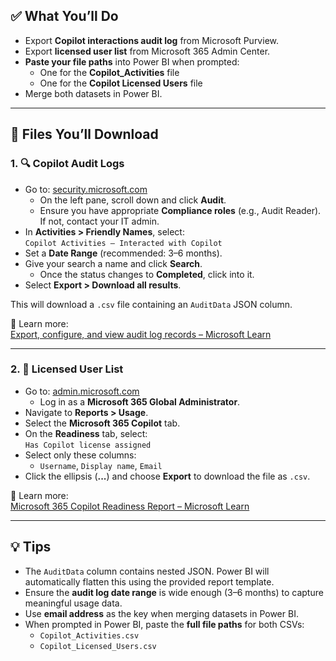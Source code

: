 ## ✅ What You’ll Do

- Export **Copilot interactions audit log** from Microsoft Purview.
- Export **licensed user list** from Microsoft 365 Admin Center.
- **Paste your file paths** into Power BI when prompted:
  - One for the **Copilot_Activities** file
  - One for the **Copilot Licensed Users** file
- Merge both datasets in Power BI.

---

## 📁 Files You’ll Download

### 1. 🔍 Copilot Audit Logs

- Go to: [security.microsoft.com](https://security.microsoft.com)
  - On the left pane, scroll down and click **Audit**.
  - Ensure you have appropriate **Compliance roles** (e.g., Audit Reader). If not, contact your IT admin.
- In **Activities > Friendly Names**, select:  
  `Copilot Activities – Interacted with Copilot`
- Set a **Date Range** (recommended: 3–6 months).
- Give your search a name and click **Search**.
  - Once the status changes to **Completed**, click into it.
- Select **Export > Download all results**.

This will download a `.csv` file containing an `AuditData` JSON column.

📖 Learn more:  
[Export, configure, and view audit log records – Microsoft Learn](https://learn.microsoft.com/en-us/purview/audit-log-export-records)

---

### 2. 👤 Licensed User List

- Go to: [admin.microsoft.com](https://admin.microsoft.com)
  - Log in as a **Microsoft 365 Global Administrator**.
- Navigate to **Reports > Usage**.
- Select the **Microsoft 365 Copilot** tab.
- On the **Readiness** tab, select:  
  `Has Copilot license assigned`
- Select only these columns:
  - `Username`, `Display name`, `Email`
- Click the ellipsis (**...**) and choose **Export** to download the file as `.csv`.

📖 Learn more:  
[Microsoft 365 Copilot Readiness Report – Microsoft Learn](https://learn.microsoft.com/en-us/microsoft-365/admin/activity-reports/microsoft-365-copilot-readiness?view=o365-worldwide)

---

## 💡 Tips

- The `AuditData` column contains nested JSON. Power BI will automatically flatten this using the provided report template.
- Ensure the **audit log date range** is wide enough (3–6 months) to capture meaningful usage data.
- Use **email address** as the key when merging datasets in Power BI.
- When prompted in Power BI, paste the **full file paths** for both CSVs:  
  - `Copilot_Activities.csv`  
  - `Copilot_Licensed_Users.csv`
